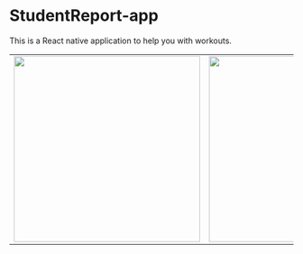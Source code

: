 # StudentReport-app
This is a React native application to help you with workouts.

<p>
<table>
  <tr>
    <td> <img src="../assets/Screenshot_20240118_045550_Expo Go.jpg" widhth="330" height="330">
    <td> <img src="../assets/Screenshot_20240118_045557_Expo Go.jpg" widhth="330" height="330">
    <td> <img src="../assets/Screenshot_20240118_045610_Expo Go.jpg" widhth="330" height="330">
    <td> <img src="../assets/Screenshot_20240118_045606_Expo Go.jpg" widhth="330" height="330">
  </tr>
 </table>